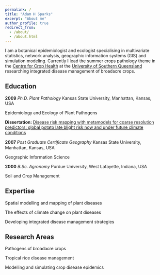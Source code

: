 ```yaml
---
permalink: /
title: "Adam H Sparks"
excerpt: "About me"
author_profile: true
redirect_from:
  - /about/
  - /about.html
---
```


I am a botanical epidemiologist and ecologist specialising in multivariate
statistics, network analysis, geographic information systems (GIS) and
simulation modeling. Currently I lead the summer crops pathology theme in the
[Centre for Crop Health]("https://www.usq.edu.au/research/research-at-usq/institutes-centres/cch")
at the [University of Southern Queensland]("https://www.usq.edu.au")
researching integrated disease management of broadacre crops.

Education
------

**2009** *Ph.D. Plant Pathology*
Kansas State University, Manhattan, Kansas, USA

Epidemiology and Ecology of Plant Pathogens

**Dissertation:** [Disease risk mapping with metamodels for coarse resolution
predictors: global potato late blight risk now and under future climate conditions](https://github.com/adamhsparks/Global-Late-Blight-MetaModelling)

**2007** *Post Graduate Certiﬁcate Geography* Kansas State University, Manhattan, Kansas, USA

Geographic Information Science

**2000** *B.Sc. Agronomy* Purdue University, West Lafayette, Indiana, USA

Soil and Crop Management

Expertise
------

Spatial modelling and mapping of plant diseases

The effects of climate change on plant diseases

Developing integrated disease management strategies

Research Areas
------

Pathogens of broadacre crops

Tropical rice disease management

Modelling and simulating crop disease epidemics
